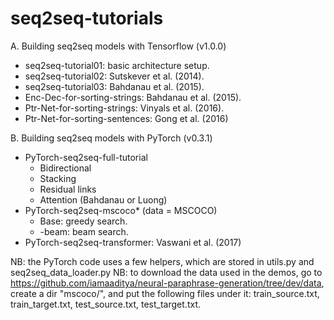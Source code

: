 # seq2seq-tutorials
A. Building seq2seq models with Tensorflow (v1.0.0)

* seq2seq-tutorial01: basic architecture setup.
* seq2seq-tutorial02: Sutskever et al. (2014).
* seq2seq-tutorial03: Bahdanau et al. (2015).
* Enc-Dec-for-sorting-strings: Bahdanau et al. (2015).
* Ptr-Net-for-sorting-strings: Vinyals et al. (2016).
* Ptr-Net-for-sorting-sentences: Gong et al. (2016)

B. Building seq2seq models with PyTorch (v0.3.1)

* PyTorch-seq2seq-full-tutorial
  * Bidirectional
  * Stacking
  * Residual links
  * Attention (Bahdanau or Luong)
* PyTorch-seq2seq-mscoco* (data = MSCOCO)
  * Base: greedy search.
  * -beam: beam search.
* PyTorch-seq2seq-transformer: Vaswani et al. (2017)

NB: the PyTorch code uses a few helpers, which are stored in utils.py and seq2seq_data_loader.py
NB: to download the data used in the demos, go to https://github.com/iamaaditya/neural-paraphrase-generation/tree/dev/data, create a dir "mscoco/", and put the following files under it: train_source.txt, train_target.txt, test_source.txt, test_target.txt.
